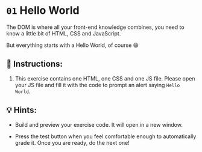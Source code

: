 # `01` Hello World

The DOM is where all your front-end knowledge combines, you need to know a little bit of HTML, CSS and JavaScript.

But everything starts with a Hello World, of course 😄

## 📝 Instructions:

1. This exercise contains one HTML, one CSS and one JS file. Please open your JS file and fill it with the code to prompt an alert saying `Hello World`.

## 💡 Hints:

+ Build and preview your exercise code. It will open in a new window.

+ Press the test button when you feel comfortable enough to automatically grade it. Once you are ready, do the next one!
